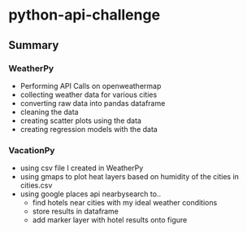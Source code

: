 # python-api-challenge

## Summary

### WeatherPy
- Performing API Calls on openweathermap
- collecting weather data for various cities
- converting raw data into pandas dataframe
- cleaning the data
- creating scatter plots using the data
- creating regression models with the data

### VacationPy
- using csv file I created in WeatherPy
- using gmaps to plot heat layers based on humidity of the cities in cities.csv
- using google places api nearbysearch to..
    - find hotels near cities with my ideal weather conditions
    - store results in dataframe
    - add marker layer with hotel results onto figure